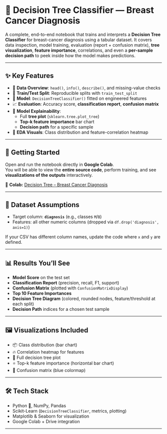 # 🌳 Decision Tree Classifier — Breast Cancer Diagnosis

A complete, end-to-end notebook that trains and interprets a **Decision Tree Classifier** for breast-cancer diagnosis using a tabular dataset. It covers data inspection, model training, evaluation (report + confusion matrix), **tree visualization**, **feature importance**, correlations, and even a **per-sample decision path** to peek inside how the model makes predictions.

---

## ✨ Key Features
- 🧭 **Data Overview**: `head()`, `info()`, `describe()`, and missing-value checks  
- 🔀 **Train/Test Split**: Reproducible splits with `train_test_split`  
- 🤖 **Model**: `DecisionTreeClassifier()` fitted on engineered features  
- 📈 **Evaluation**: Accuracy score, **classification report**, **confusion matrix**  
- 🌳 **Model Explainability**:
  - Full **tree plot** (`sklearn.tree.plot_tree`)
  - **Top-k feature importance** bar chart
  - **Decision path** for a specific sample
- 🔎 **EDA Visuals**: Class distribution and feature-correlation heatmap

---

## 🚀 Getting Started
Open and run the notebook directly in **Google Colab**.  
You will be able to view the **entire source code**, perform training, and see **visualizations of the outputs** interactively.  

🔗 **Colab:** [Decision Tree – Breast Cancer Diagnosis](https://colab.research.google.com/drive/1ldotXwz_3VF7s2480nn8e_vJCzPwE0l_?usp=drive_link)


---

## 🧩 Dataset Assumptions
- Target column: **`diagnosis`** (e.g., classes `M`/`B`)  
- Features: all other numeric columns (dropped via `df.drop('diagnosis', axis=1)`)

If your CSV has different column names, update the code where `x` and `y` are defined.

---

## 📊 Results You’ll See
- **Model Score** on the test set  
- **Classification Report** (precision, recall, F1, support)  
- **Confusion Matrix** (plotted with `ConfusionMatrixDisplay`)  
- **Top 10 Feature Importances**  
- **Decision Tree Diagram** (colored, rounded nodes, feature/threshold at each split)  
- **Decision Path** indices for a chosen test sample

---

## 🖼️ Visualizations Included
- 📦 Class distribution (bar chart)  
- 🔥 Correlation heatmap for features  
- 🌳 Full decision tree plot  
- ⭐ Top-k feature importance (horizontal bar chart)  
- 🧪 Confusion matrix (blue colormap)

---

## 🛠️ Tech Stack
- Python 🐍, NumPy, Pandas  
- Scikit-Learn (`DecisionTreeClassifier`, metrics, plotting)  
- Matplotlib & Seaborn for visualization  
- Google Colab + Drive integration

---


